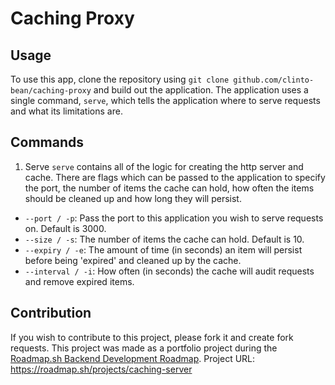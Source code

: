# Caching Proxy

## Usage

To use this app, clone the repository using `git clone github.com/clinto-bean/caching-proxy` and build out the application.
The application uses a single command, `serve`, which tells the application where to serve requests and what its limitations are.

## Commands

1. Serve
   `serve` contains all of the logic for creating the http server and cache. There are flags which can be passed to the application to specify the port, the number of items the cache can hold, how often the items should be cleaned up and how long they will persist.

- `--port / -p`: Pass the port to this application you wish to serve requests on. Default is 3000.
- `--size / -s`: The number of items the cache can hold. Default is 10.
- `--expiry / -e`: The amount of time (in seconds) an item will persist before being 'expired' and cleaned up by the cache.
- `--interval / -i`: How often (in seconds) the cache will audit requests and remove expired items.

## Contribution

If you wish to contribute to this project, please fork it and create fork requests. This project was made as a portfolio project during the [Roadmap.sh Backend Development Roadmap](https://roadmap.sh/backend). Project URL: https://roadmap.sh/projects/caching-server
